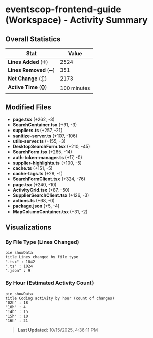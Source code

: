 # eventscop-frontend-guide (Workspace) - Activity Summary 

## Overall Statistics

| Stat                   | Value                                                             |
| ---------------------- | ----------------------------------------------------------------- |
| **Lines Added** (➕)   | 2524                                          |
| **Lines Removed** (➖) | 351                                        |
| **Net Change** (↕)    | 2173                |
| **Active Time** (⌚)   | 100 minutes |


## Modified Files
- **page.tsx** (+262, -3)
- **SearchContainer.tsx** (+91, -3)
- **suppliers.ts** (+257, -21)
- **sanitize-server.ts** (+107, -106)
- **utils-server.ts** (+155, -3)
- **DesktopSearchForm.tsx** (+210, -45)
- **SearchForm.tsx** (+265, -14)
- **auth-token-manager.ts** (+17, -0)
- **supplier-highlights.ts** (+100, -5)
- **cache.ts** (+151, -5)
- **cache-tags.ts** (+28, -1)
- **SearchFormClient.tsx** (+324, -76)
- **page.tsx** (+240, -10)
- **ActivityGrid.tsx** (+87, -50)
- **SupplierSearchClient.tsx** (+126, -3)
- **actions.ts** (+68, -0)
- **package.json** (+5, -4)
- **MapColumnContainer.tsx** (+31, -2)

## Visualizations

### By File Type (Lines Changed)

```mermaid
pie showData
title Lines changed by file type
".tsx" : 1842
".ts" : 1024
".json" : 9
```

### By Hour (Estimated Activity Count)

```mermaid
pie showData
title Coding activity by hour (count of changes)
"02h" : 18
"10h" : 4
"14h" : 15
"15h" : 10
"16h" : 21
```


> **Last Updated:** 10/15/2025, 4:36:11 PM